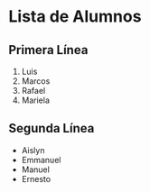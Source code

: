 # Lista de Alumnos 

## Primera Línea

1. Luis 
1. Marcos
1. Rafael 
1. Mariela

## Segunda Línea

- Aislyn 
- Emmanuel 
- Manuel 
- Ernesto 
